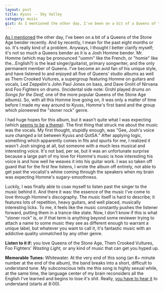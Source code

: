 ```yaml
---
layout: post
title: Kyuss -- Sky Valley
category: music
gist: As I mentioned the other day, I've been on a bit of a Queens of the Stone Age bender recently. And by recently, I mean for the past eight months or so. It's really kind of a problem.
---
```


[As I mentioned][rok] the other day, I've been on a bit of a Queens of the Stone Age bender recently. And by recently, I mean for the past eight months or so. It's really kind of a problem. Anyways, I thought I better clarify myself; it's not so much a Queens bender as it is a Josh Homme bender. Mr. Homme (which may be pronounced "uomm" like the French, or "homie" like the...English?) is the lead singer/guitarist, primary songwriter, and the only permanent member of Queens. I've become an avid fan of his unique style, and have listened to and enjoyed all five of Queens' studio albums as well as Them Crooked Vultures, a supergroup featuring Homme on guitars and vocals, Led Zeppelin's John Paul Jones on bass, and Dave Grohl of Nirvana and Foo Fighters on drums. (Incidental side note: Grohl played drums on *Songs for the Deaf,* one of the more popular Queens of the Stone Age albums). So, with all this Homme love going on, it was only a matter of time before I made my way around to Kyuss, Homme's first band and the group which pioneered the "stoner rock" genre.

I had huge hopes for this album, but it wasn't quite what I was expecting (which [seems to be][drake] [a theme][kol]). The first thing that struck me about the music was the vocals. My first thought, stupidly enough, was "Gee, Josh's voice sure changed a lot between Kyuss and QotSA." After applying logic, something which apparently comes in fits and spurts for me, I realized it wasn't Josh singing at all, but someone with a much less musical and interesting voice. It's not bad, per se, but it was an unfortunate surprise because a large part of my love for Homme's music is how interesting his voice is and how well he weaves it into his guitar work. I was so taken off guard that for the first few listens, I wrote the album off entirely, not able to get past the vocalist's whine coming through the speakers when my brain was expecting Homme's sugary-smoothness.

Luckily, I was finally able to coax myself to listen past the singer to the music behind it. And there it was: the essence of the music I've come to love through Homme's discography. The music itself is hard to describe; it features lots of repetition, heavy guitars, and well placed, musically interesting licks. To me, it feels like the music constantly pushes the listener forward, putting them in a trance-like state. Now, I don't know if this is what "stoner rock" is, or if that term is anything beyond some reviewer trying to attach a name to some music they see as different enough to warrant a unique label, but whatever you want to call it, it's fantastic music with an addictive quality unmatched by any other genre.

**Listen to it if:** you love Queens of the Stone Age, Them Crooked Vultures, Foo Fighters' *Wasting Light,* or any kind of music that can get you hyped up.

**Memorable Tunes:** Whitewater. At the very end of this song (an 8+ minute number at the end of the album), the band breaks into a short, difficult to understand tune. My subconscious tells me this song is highly sexual while, at the same time, the language center of my brain reconsiders all the English I've learned and begins to lose it's shit. Really, [you have to hear it][yt] to understand (starts at 8:00).

[rok]: http://bathouselabs.com/music/2011/10/03/The-Reign-of-Kindo--This-Is-What-Happens.html "The Reign of Kindo -- This Is What Happens"
[drake]: http://www.bathouselabs.com/music/2011/10/10/Drake--Thank-Me-Later.html "Drake -- Thank Me Later"
[kol]: http://www.bathouselabs.com/music/2011/06/18/Kings-Of-Leon--Aha-Shake-Heartbreak.html "Kings Of Leon -- Aha Shake Heartbreak"
[yt]: http://www.youtube.com/watch?v=n-kpK0NlxwM "Whitewater on Youtube"
